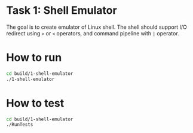 # Task 1: Shell Emulator
The goal is to create emulator of Linux shell. The shell should support I/O redirect using ```>``` or ```<``` operators, and command pipeline with ```|``` operator.

# How to run
```bash
cd build/1-shell-emulator
./1-shell-emulator
```

# How to test

```bash
cd build/1-shell-emulator
./RunTests
```